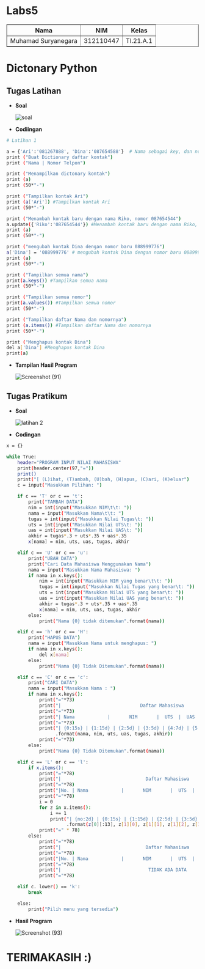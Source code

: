 # Labs5
<body>
    <table border="1">
        <tr>
            <th> Nama</th>
            <th>NIM</th>
            <th>Kelas</th>
        </tr>
        <tr>
            <td>Muhamad Suryanegara</td>
            <td>312110447</td>
            <td>TI.21.A.1</td>
        </tr>
    </table>
</body>

# Dictonary Python

## Tugas Latihan
- <b>Soal</b><p>
![soal](https://user-images.githubusercontent.com/92678339/145685857-e3d0b30e-d9fe-460f-9c49-cbfed08cf175.png)
<p>

- <b>Codiingan</b><p>
```bash
# Latihan 1

a = {'Ari':'081267888', 'Dina':'087654588'}  # Nama sebagai key, dan nomor sebagai value
print ("Buat Dictionary daftar kontak")
print ("Nama | Nomor Telpon")

print ("Menampilkan dictonary kontak")
print (a)
print (50*"-")

print ("Tampilkan kontak Ari")
print (a['Ari']) #Tampilkan kontak Ari
print (50*"-")

print ("Menambah kontak baru dengan nama Riko, nomor 087654544")
a.update({'Riko':'087654544'}) #Menambah kontak baru dengan nama Riko, nomor 087654544
print (a)
print (50*"-")

print ("mengubah kontak Dina dengan nomor baru 088999776")
a['Dina'] = '088999776' # mengubah kontak Dina dengan nomor baru 088999776
print (a)
print (50*"-")

print ("Tampilkan semua nama")
print(a.keys()) #Tampilkan semua nama
print (50*"-")

print ("Tampilkan semua nomor")
print(a.values()) #Tampilkan semua nomor
print (50*"-")

print ("Tampilkan daftar Nama dan nomornya")
print (a.items()) #Tampilkan daftar Nama dan nomornya
print (50*"-")

print ("Menghapus kontak Dina")
del a['Dina'] #Menghapus kontak Dina
print(a)
```
- <b>Tampilan Hasil Program</b><p>
![Screenshot (91)](https://user-images.githubusercontent.com/92678339/145685884-ec5d1523-18c3-48be-9c7a-1cd94bffae8f.png)<p>


## Tugas Pratikum
- <b>Soal</b><p>
![latihan 2](https://user-images.githubusercontent.com/92678339/145685979-b18eb2ab-27f2-4e61-87e4-5924e186a79f.png)<p>

- <b>Codingan</b><p>

```bash
x = {}

while True:
    header="PROGRAM INPUT NILAI MAHASISWA"
    print(header.center(97,"="))
    print()
    print("[ (L)ihat, (T)ambah, (U)bah, (H)apus, (C)ari, (K)eluar")
    c = input("Masukkan Pilihan: ")

    if c == 'T' or c == 't':
        print("TAMBAH DATA")
        nim = int(input("Masukkan NIM\t\t: "))
        nama = input("Masukkan Nama\t\t: ")
        tugas = int(input("Masukkan Nilai Tugas\t: "))
        uts = int(input("Masukkan Nilai UTS\t: "))
        uas = int(input("Masukkan Nilai UAS\t: "))
        akhir = tugas*.3 + uts*.35 + uas*.35
        x[nama] = nim, uts, uas, tugas, akhir

    elif c == 'U' or c == 'u':
        print("UBAH DATA")
        print("Cari Data Mahasiswa Menggunakan Nama")
        nama = input("Masukkan Nama Mahasiswa: ")
        if nama in x.keys():
            nim = int(input("Masukkan NIM yang benar\t\t: "))
            tugas = int(input("Masukkan Nilai Tugas yang benar\t: "))
            uts = int(input("Masukkan Nilai UTS yang benar\t: "))
            uas = int(input("Masukkan Nilai UAS yang benar\t: "))
            akhir = tugas*.3 + uts*.35 + uas*.35
            x[nama] = nim, uts, uas, tugas, akhir
        else:
            print("Nama {0} tidak ditemukan".format(nama))

    elif c == 'h' or c == 'H':
        print("HAPUS DATA")
        nama = input("Masukkan Nama untuk menghapus: ")
        if nama in x.keys():
            del x[nama]
        else:
            print("Nama {0} Tidak Ditemukan".format(nama))

    elif c == 'C' or c == 'c':
        print("CARI DATA")
        nama = input("Masukkan Nama : ")
        if nama in x.keys():
            print("="*73)
            print("|                             Daftar Mahasiswa                          |")
            print("="*73)
            print("| Nama            |       NIM       |  UTS  |  UAS  |  Tugas  |  Akhir  |")
            print("="*73)
            print("| {0:15s} | {1:15d} | {2:5d} | {3:5d} | {4:7d} | {5:7.2f} |"
                  .format(nama, nim, uts, uas, tugas, akhir))
            print("="*73)
        else:
            print("Nama {0} Tidak Ditemukan".format(nama))

    elif c == 'L' or c == 'l':
        if x.items():
            print("="*78)
            print("|                               Daftar Mahasiswa                             |")
            print("="*78)
            print("|No. | Nama            |       NIM       |  UTS  |  UAS  |  Tugas  |  Akhir  |")
            print("="*78)
            i = 0
            for z in x.items():
                i += 1
                print("| {no:2d} | {0:15s} | {1:15d} | {2:5d} | {3:5d} | {4:7d} | {5:7.2f} |"
                      .format(z[0][:13], z[1][0], z[1][1], z[1][2], z[1][3], z[1][4], no=i))
            print("=" * 78)
        else:
            print("="*78)
            print("|                               Daftar Mahasiswa                             |")
            print("="*78)
            print("|No. | Nama            |       NIM       |  UTS  |  UAS  |  Tugas  |  Akhir  |")
            print("="*78)
            print("|                                TIDAK ADA DATA                              |")
            print("="*78)

    elif c. lower() == 'k':
        break

    else:
        print("Pilih menu yang tersedia")

```
- <b>Hasil Program</b><p>
![Screenshot (93)](https://user-images.githubusercontent.com/92678339/145686165-d0ff479f-6569-4a6e-a4c6-9d0bc99cbfc1.png)
<p>

# TERIMAKASIH :)
